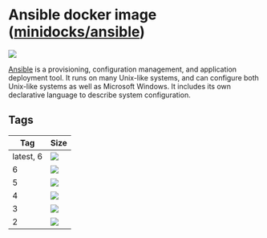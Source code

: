 Ansible docker image ([minidocks/ansible](https://hub.docker.com/r/minidocks/ansible))
======================================================================================

![](https://upload.wikimedia.org/wikipedia/commons/thumb/2/24/Ansible_logo.svg/100px-Ansible_logo.svg.png)

[Ansible](https://www.ansible.com/) is a provisioning, configuration management,
and application deployment tool. It runs on many Unix-like systems, and can
configure both Unix-like systems as well as Microsoft Windows. It includes its
own declarative language to describe system configuration.

Tags
----

| Tag       | Size                                                                                                            |
|-----------|-----------------------------------------------------------------------------------------------------------------|
| latest, 6 | ![](https://img.shields.io/docker/image-size/minidocks/ansible/latest?style=flat-square&logo=docker&label=size) |
| 6         | ![](https://img.shields.io/docker/image-size/minidocks/ansible/6?style=flat-square&logo=docker&label=size)      |
| 5         | ![](https://img.shields.io/docker/image-size/minidocks/ansible/5?style=flat-square&logo=docker&label=size)      |
| 4         | ![](https://img.shields.io/docker/image-size/minidocks/ansible/4?style=flat-square&logo=docker&label=size)      |
| 3         | ![](https://img.shields.io/docker/image-size/minidocks/ansible/3?style=flat-square&logo=docker&label=size)      |
| 2         | ![](https://img.shields.io/docker/image-size/minidocks/ansible/2?style=flat-square&logo=docker&label=size)      |

